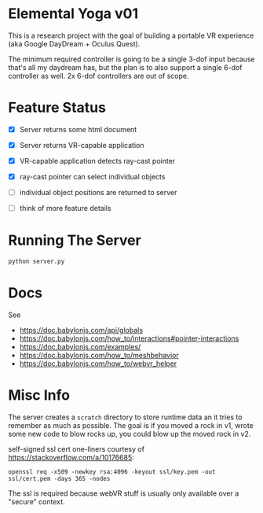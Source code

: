 
# Elemental Yoga v01

This is a research project with the goal of building a portable
VR experience (aka Google DayDream + Oculus Quest).

The minimum required controller is going to be a single 3-dof input
because that's all my daydream has, but the plan is to also support
a single 6-dof controller as well. 2x 6-dof controllers are out of scope.

# Feature Status

 - [x] Server returns some html document
 - [x] Server returns VR-capable application
 - [x] VR-capable application detects ray-cast pointer
 - [x] ray-cast pointer can select individual objects
 - [ ] individual object positions are returned to server
 - [ ] think of more feature details


# Running The Server


```bash
python server.py
```

# Docs

See

 - https://doc.babylonjs.com/api/globals
 - https://doc.babylonjs.com/how_to/interactions#pointer-interactions
 - https://doc.babylonjs.com/examples/
 - https://doc.babylonjs.com/how_to/meshbehavior
 - https://doc.babylonjs.com/how_to/webvr_helper

# Misc Info

The server creates a `scratch` directory to store runtime data an it tries to
remember as much as possible. The goal is if you moved a rock in v1,
wrote some new code to blow rocks up, you could blow up the moved rock in v2.

self-signed ssl cert one-liners courtesy of https://stackoverflow.com/a/10176685:

```
openssl req -x509 -newkey rsa:4096 -keyout ssl/key.pem -out ssl/cert.pem -days 365 -nodes
```

The ssl is required because webVR stuff is usually only available over a "secure" context.


